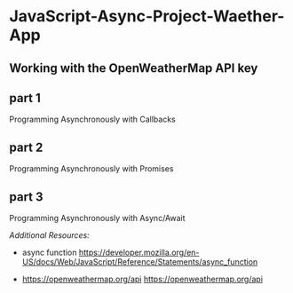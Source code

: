 # JavaScript-Async-Project-Waether-App

## Working with the OpenWeatherMap API key

## part 1

Programming Asynchronously with Callbacks

## part 2

Programming Asynchronously with Promises

## part 3

Programming Asynchronously with Async/Await

_Additional Resources:_

- async function
  https://developer.mozilla.org/en-US/docs/Web/JavaScript/Reference/Statements/async_function

- https://openweathermap.org/api
  https://openweathermap.org/api

